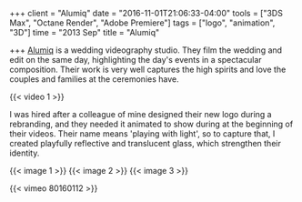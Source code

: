 +++
client = "Alumiq"
date = "2016-11-01T21:06:33-04:00"
tools = ["3DS Max", "Octane Render", "Adobe Premiere"]
tags = ["logo", "animation", "3D"]
time = "2013 Sep"
title = "Alumiq"

+++
[Alumiq](http://alumiq.com/) is a wedding videography studio. They film the wedding and edit on the same day, highlighting the day's events in a spectacular composition. Their work is very well captures the high spirits and love the couples and families at the ceremonies have.

{{< video 1 >}}

I was hired after a colleague of mine designed their new logo during a rebranding, and they needed it animated to show during at the beginning of their videos. Their name means 'playing with light', so to capture that, I created playfully reflective and translucent glass, which strengthen their identity.


{{< image 1 >}}
{{< image 2 >}}
{{< image 3 >}}

{{< vimeo 80160112 >}}
